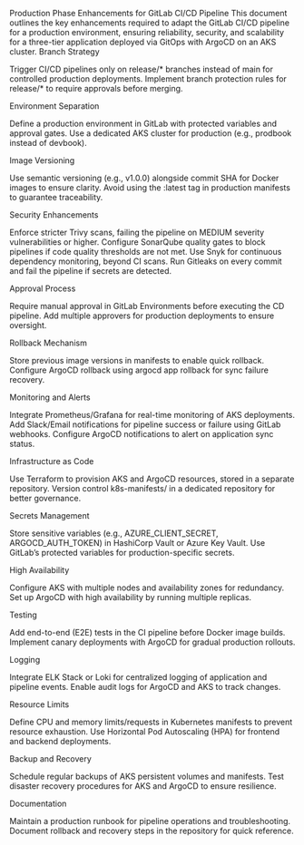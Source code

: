 Production Phase Enhancements for GitLab CI/CD Pipeline
This document outlines the key enhancements required to adapt the GitLab CI/CD pipeline for a production environment, ensuring reliability, security, and scalability for a three-tier application deployed via GitOps with ArgoCD on an AKS cluster.
Branch Strategy

Trigger CI/CD pipelines only on release/* branches instead of main for controlled production deployments.
Implement branch protection rules for release/* to require approvals before merging.

Environment Separation

Define a production environment in GitLab with protected variables and approval gates.
Use a dedicated AKS cluster for production (e.g., prodbook instead of devbook).

Image Versioning

Use semantic versioning (e.g., v1.0.0) alongside commit SHA for Docker images to ensure clarity.
Avoid using the :latest tag in production manifests to guarantee traceability.

Security Enhancements

Enforce stricter Trivy scans, failing the pipeline on MEDIUM severity vulnerabilities or higher.
Configure SonarQube quality gates to block pipelines if code quality thresholds are not met.
Use Snyk for continuous dependency monitoring, beyond CI scans.
Run Gitleaks on every commit and fail the pipeline if secrets are detected.

Approval Process

Require manual approval in GitLab Environments before executing the CD pipeline.
Add multiple approvers for production deployments to ensure oversight.

Rollback Mechanism

Store previous image versions in manifests to enable quick rollback.
Configure ArgoCD rollback using argocd app rollback for sync failure recovery.

Monitoring and Alerts

Integrate Prometheus/Grafana for real-time monitoring of AKS deployments.
Add Slack/Email notifications for pipeline success or failure using GitLab webhooks.
Configure ArgoCD notifications to alert on application sync status.

Infrastructure as Code

Use Terraform to provision AKS and ArgoCD resources, stored in a separate repository.
Version control k8s-manifests/ in a dedicated repository for better governance.

Secrets Management

Store sensitive variables (e.g., AZURE_CLIENT_SECRET, ARGOCD_AUTH_TOKEN) in HashiCorp Vault or Azure Key Vault.
Use GitLab’s protected variables for production-specific secrets.

High Availability

Configure AKS with multiple nodes and availability zones for redundancy.
Set up ArgoCD with high availability by running multiple replicas.

Testing

Add end-to-end (E2E) tests in the CI pipeline before Docker image builds.
Implement canary deployments with ArgoCD for gradual production rollouts.

Logging

Integrate ELK Stack or Loki for centralized logging of application and pipeline events.
Enable audit logs for ArgoCD and AKS to track changes.

Resource Limits

Define CPU and memory limits/requests in Kubernetes manifests to prevent resource exhaustion.
Use Horizontal Pod Autoscaling (HPA) for frontend and backend deployments.

Backup and Recovery

Schedule regular backups of AKS persistent volumes and manifests.
Test disaster recovery procedures for AKS and ArgoCD to ensure resilience.

Documentation

Maintain a production runbook for pipeline operations and troubleshooting.
Document rollback and recovery steps in the repository for quick reference.

